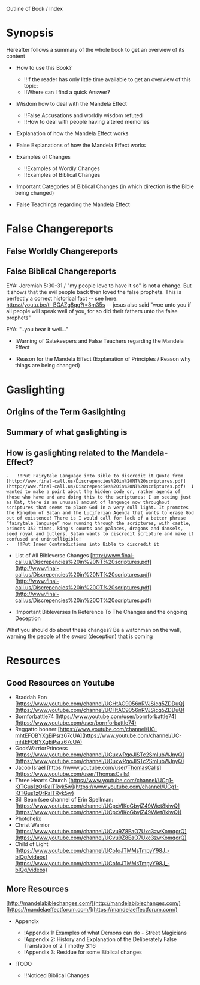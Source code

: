 
Outline of Book / Index

# Synopsis

Hereafter follows a summary of the whole book to get an overview of its content
    
-   !How to use this Book?
    
    -   !!If the reader has only little time available to get an overview of this topic:
    -   !!Where can I find a quick Answer?
-   !Wisdom how to deal with the Mandela Effect
    
    -   !!False Accusations and worldly wisdom refuted
    -   !!How to deal with people having altered memories
-   !Explanation of how the Mandela Effect works
    
-   !False Explanations of how the Mandela Effect works
    
-   !Examples of Changes
    
    -   !!Examples of Wordly Changes
    -   !!Examples of Biblical Changes
-   !Important Categories of Biblical Changes (in which direction is the Bible being changed)
    
-   !False Teachings regarding the Mandela Effect
    
# False Changereports
## False Worldly Changereports
## False Biblical Changereports
EYA: Jeremiah 5:30-31 / "my people love to have it so" is not a change. But it shows that the evil people back then loved the false prophets. This is perfectly a correct historical fact -- see here: https://youtu.be/ti_BQAZg8qg?t=8m35s -- jesus also said "woe unto you if all people will speak well of you, for so did their fathers unto the false prophets"

EYA: "..you bear it well..."


-   !Warning of Gatekeepers and False Teachers regarding the Mandela Effect
    
-   !Reason for the Mandela Effect (Explanation of Principles / Reason why things are being changed)
    
# Gaslighting

## Origins of the Term Gaslighting

## Summary of what gaslighting is

## How is gaslighting related to the Mandela-Effect?


    -   !!Put Fairytale Language into Bible to discredit it Quote from  [http://www.final-call.us/Discrepencies%20in%20NT%20scriptures.pdf](http://www.final-call.us/Discrepencies%20in%20NT%20scriptures.pdf)  I wanted to make a point about the hidden code or, rather agenda of those who have and are doing this to the scriptures: I am seeing just as Kat, there is an unusual amount of language now throughout scriptures that seems to place God in a very dull light. It promotes the Kingdom of Satan and the Luciferian Agenda that wants to erase God out of existence! There is I would call for lack of a better phrase “fairytale language” now running through the scriptures, with castle, princes 352 times, king's courts and palaces, dragons and damsels, seed royal and butlers. Satan wants to discredit scripture and make it confused and unintelligible!
    -   !!Put Inner Contradictions into Bible to discredit it
-   List of All Bibleverse Changes  [http://www.final-call.us/Discrepencies%20in%20NT%20scriptures.pdf](http://www.final-call.us/Discrepencies%20in%20NT%20scriptures.pdf)  [http://www.final-call.us/Discrepencies%20in%20OT%20scriptures.pdf](http://www.final-call.us/Discrepencies%20in%20OT%20scriptures.pdf)
    
-   !Important Bibleverses In Reference To The Changes and the ongoing Deception
    

What you should do about these changes? Be a watchman on the wall, warning the people of the sword (deception) that is coming

# Resources
## Good Resources on Youtube

-   Braddah Eon  [https://www.youtube.com/channel/UCHtAC9056nRVJSicq5ZDDuQ](https://www.youtube.com/channel/UCHtAC9056nRVJSicq5ZDDuQ)
-   Bornforbattle74  [https://www.youtube.com/user/bornforbattle74](https://www.youtube.com/user/bornforbattle74)
-   Reggatto bonner  [https://www.youtube.com/channel/UC-mhtEFOBYXgEiPsrz67cUA](https://www.youtube.com/channel/UC-mhtEFOBYXgEiPsrz67cUA)
-   GodsWarriorPrincess  [https://www.youtube.com/channel/UCuxwRqoJlSTc2SmIubWJnyQ](https://www.youtube.com/channel/UCuxwRqoJlSTc2SmIubWJnyQ)
-   Jacob Israel  [https://www.youtube.com/user/ThomasCalls](https://www.youtube.com/user/ThomasCalls)
-   Three Hearts Church  [https://www.youtube.com/channel/UCg1-KtTGus1zOrRaITRyk5w](https://www.youtube.com/channel/UCg1-KtTGus1zOrRaITRyk5w)
-   Bill Bean (see channel of Erin Spellman:  [https://www.youtube.com/channel/UCpcVIKoGbvjZ49Wiet8kiwQ](https://www.youtube.com/channel/UCpcVIKoGbvjZ49Wiet8kiwQ))
-   Photohelix
-   Christ Warrior  [https://www.youtube.com/channel/UCvu9Z8EaO7Uxc3zwKomqorQ](https://www.youtube.com/channel/UCvu9Z8EaO7Uxc3zwKomqorQ)
-   Child of Light  [https://www.youtube.com/channel/UCofoJTMMsTmpyY98J_-bIQg/videos](https://www.youtube.com/channel/UCofoJTMMsTmpyY98J_-bIQg/videos)

## More Resources

[http://mandelabiblechanges.com/](http://mandelabiblechanges.com/)
[https://mandelaeffectforum.com/](https://mandelaeffectforum.com/)
-   Appendix
    
    -   !Appendix 1: Examples of what Demons can do - Street Magicians
    -   !Appendix 2: History and Explanation of the Deliberately False Translation of 2 Timothy 3:16
    -   !Appendix 3: Residue for some Biblical changes
-   !TODO
    
    -   !!Noticed Biblical Changes
<!--stackedit_data:
eyJoaXN0b3J5IjpbMjEzNjYyODExMF19
-->
